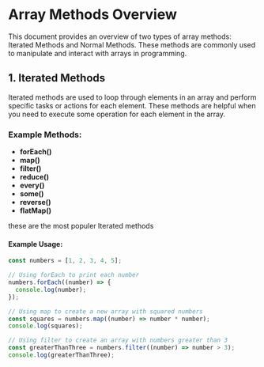# Array Methods Overview

This document provides an overview of two types of array methods: Iterated Methods and Normal Methods. These methods are commonly used to manipulate and interact with arrays in programming.

## 1. Iterated Methods

Iterated methods are used to loop through elements in an array and perform specific tasks or actions for each element. These methods are helpful when you need to execute some operation for each element in the array.

### Example Methods:

- **forEach()**
- **map()**
- **filter()**
- **reduce()**
- **every()**
- **some()**
- **reverse()**
- **flatMap()**

these are the most populer Iterated methods

#### Example Usage:

```javascript
const numbers = [1, 2, 3, 4, 5];

// Using forEach to print each number
numbers.forEach((number) => {
  console.log(number);
});

// Using map to create a new array with squared numbers
const squares = numbers.map((number) => number * number);
console.log(squares);

// Using filter to create an array with numbers greater than 3
const greaterThanThree = numbers.filter((number) => number > 3);
console.log(greaterThanThree);
```
